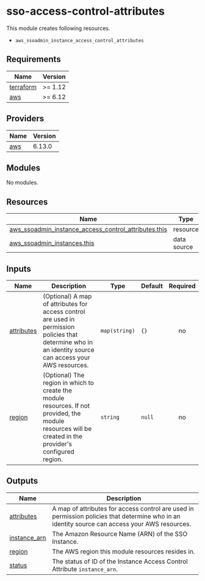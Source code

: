 # sso-access-control-attributes

This module creates following resources.

- `aws_ssoadmin_instance_access_control_attributes`

<!-- BEGIN_TF_DOCS -->
## Requirements

| Name | Version |
|------|---------|
| <a name="requirement_terraform"></a> [terraform](#requirement\_terraform) | >= 1.12 |
| <a name="requirement_aws"></a> [aws](#requirement\_aws) | >= 6.12 |

## Providers

| Name | Version |
|------|---------|
| <a name="provider_aws"></a> [aws](#provider\_aws) | 6.13.0 |

## Modules

No modules.

## Resources

| Name | Type |
|------|------|
| [aws_ssoadmin_instance_access_control_attributes.this](https://registry.terraform.io/providers/hashicorp/aws/latest/docs/resources/ssoadmin_instance_access_control_attributes) | resource |
| [aws_ssoadmin_instances.this](https://registry.terraform.io/providers/hashicorp/aws/latest/docs/data-sources/ssoadmin_instances) | data source |

## Inputs

| Name | Description | Type | Default | Required |
|------|-------------|------|---------|:--------:|
| <a name="input_attributes"></a> [attributes](#input\_attributes) | (Optional) A map of attributes for access control are used in permission policies that determine who in an identity source can access your AWS resources. | `map(string)` | `{}` | no |
| <a name="input_region"></a> [region](#input\_region) | (Optional) The region in which to create the module resources. If not provided, the module resources will be created in the provider's configured region. | `string` | `null` | no |

## Outputs

| Name | Description |
|------|-------------|
| <a name="output_attributes"></a> [attributes](#output\_attributes) | A map of attributes for access control are used in permission policies that determine who in an identity source can access your AWS resources. |
| <a name="output_instance_arn"></a> [instance\_arn](#output\_instance\_arn) | The Amazon Resource Name (ARN) of the SSO Instance. |
| <a name="output_region"></a> [region](#output\_region) | The AWS region this module resources resides in. |
| <a name="output_status"></a> [status](#output\_status) | The status of ID of the Instance Access Control Attribute `instance_arn`. |
<!-- END_TF_DOCS -->
